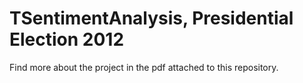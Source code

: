 # TSentimentAnalysis, Presidential Election 2012

Find more about the project in the pdf attached to this repository. 

